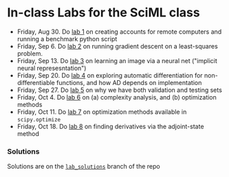 # In-class Labs for the SciML class

- Friday, Aug 30. Do [lab 1](lab01.md) on creating accounts for remote computers and running a benchmark python script
- Friday, Sep 6. Do [lab 2](lab02.md) on running gradient descent on a least-squares problem.
- Friday, Sep 13. Do [lab 3](lab03.md) on learning an image via a neural net ("implicit neural represesntation")
- Friday, Sep 20. Do [lab 4](lab04.md) on exploring automatic differentiation for non-differentiable functions, and how AD depends on implementation
- Friday, Sep 27. Do [lab 5](lab05.md) on why we have both validation and testing sets
- Friday, Oct 4. Do [lab 6](lab06.md) on (a) complexity analysis, and (b) optimization methods
- Friday, Oct 11. Do [lab 7](lab07.md) on optimization methods available in `scipy.optimize`
- Friday, Oct 18. Do [lab 8](lab08.md) on finding derivatives via the adjoint-state method

### Solutions
Solutions are on the [`lab_solutions`](../../../tree/lab_solutions/Labs) branch of the repo
